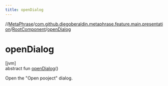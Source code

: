 ```yaml
---
title: openDialog
---
```

//[MetaPhrase](../../../index.html)/[com.github.diegoberaldin.metaphrase.feature.main.presentation](../index.html)/[RootComponent](index.html)/[openDialog](open-dialog.html)



# openDialog



[jvm]\
abstract fun [openDialog](open-dialog.html)()



Open the &quot;Open pooject&quot; dialog.




